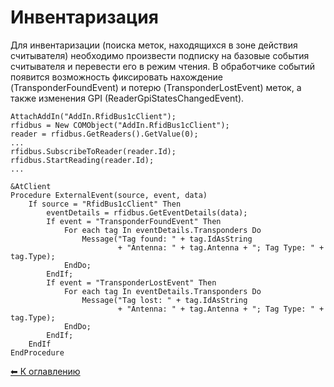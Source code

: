 ﻿Инвентаризация
==============

Для инвентаризации (поиска меток, находящихся в зоне действия считывателя) необходимо
произвести подписку на базовые события считывателя и перевести его в режим чтения.
В обработчике событий появится возможность фиксировать нахождение (TransponderFoundEvent)
и потерю (TransponderLostEvent) меток, а также изменения GPI (ReaderGpiStatesChangedEvent).


```bsl
AttachAddIn("AddIn.RfidBus1cClient");
rfidbus = New COMObject("AddIn.RfidBus1cClient");
reader = rfidbus.GetReaders().GetValue(0);
...
rfidbus.SubscribeToReader(reader.Id);
rfidbus.StartReading(reader.Id);
...

&AtClient
Procedure ExternalEvent(source, event, data)
	If source = "RfidBus1cClient" Then
		eventDetails = rfidbus.GetEventDetails(data);
		If event = "TransponderFoundEvent" Then
			For each tag In eventDetails.Transponders Do
				Message("Tag found: " + tag.IdAsString
						+ "Antenna: " + tag.Antenna + "; Tag Type: " + tag.Type);
			EndDo;
		EndIf;
		If event = "TransponderLostEvent" Then
			For each tag In eventDetails.Transponders Do
				Message("Tag lost: " + tag.IdAsString
						+ "Antenna: " + tag.Antenna + "; Tag Type: " + tag.Type);
			EndDo;
		EndIf;
	EndIf
EndProcedure
```

[⬅ К оглавлению](../README.md)
